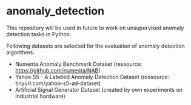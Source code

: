 # anomaly_detection
This repository will be used in future to work on unsupervised anomaly detection tasks in Python.

Following datasets are selected for the evaluation of anomaly detection algorithms:
- Numenta Anomaly Benchmark Dataset (ressource: https://github.com/numenta/NAB)
- Yahoo S5 - A Labeled Anomaly Detection Dataset (ressource: tinyurl.com/yahoo-s5-ad-dataset)
- Artificial Signal Generator Dataset (created by own experiments on industrial hardware)
